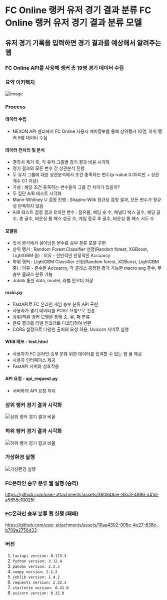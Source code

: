 # FC Online 랭커 유저 경기 결과 분류 FC Online 랭커 유저 경기 결과 분류 모델
## 유저 경기 기록을 입력하면 경기 결과를 예상해서 알려주는 웹
### FC Online API를 사용해 랭커 총 19명 경기 데이터 수집

### 요약 아키텍처
![image](https://github.com/user-attachments/assets/5188d4cb-f346-4b30-9ddb-5cdb36251101)


### Process
#### 데이터 수집
- NEXON API 센터에서 FC Online 사용자 매치정보를 통해 상위랭커 10명, 하위 랭커 9명 데이터 수집

#### 데이터 전처리 및 분석
- 결측치 제거 후, 각 유저 그룹별 경기 결과 비율 시각화
- 경기 결과와 모든 변수 간 상관분석 진행
- 두 유저 그룹에 대한 상관분석에서 조건 충족하는 변수(p-value 0.05미만 + 상관계수 0.1 이상)
- 가설 : 해당 조건 충족하는 변수들이 그룹 간 차이가 있을까?
- 두 집단 A/B 테스트 시각화
- Mann-Whitney U 검정 진행 : Shapiro-Wilk 정규성 검정 결과, 모든 변수가 정규성 만족하지 않음
- A/B 테스트 검정 결과 유의한 변수 : 점유율, 헤딩 슛 수, 패널티 박스 골수, 헤딩 골 수, 총 골수, 바운싱 롭 패스 성공 수, 게임 종료 후 골수, 바운싱 롭 패스 시도 수

#### 모델링
- 앞서 분석에서 살아남은 변수로 승부 분류 모델 구현
- 상위 랭커 : Random Forest Classifier 선정(Random forest, XGBoost, LightGBM 중) : 이유 - 전반적인 안정적인 Accuarcy
- 하위 랭커 : LightGBM Classifier 선정(Random forest, XGBoost, LightGBM 중) : 이유 - 준수한 Accuarcy, 각 클래스 공정한 평가 가능한 macro avg 준수, 무승부 클래스 분류 가능
- Joblib 통한 data, model, 라벨 인코더 저장

#### main.py
- FastAPI로 FC 온라인 게임 승부 분류 API 구현
- 사용자가 경기 데이터를 POST 요청으로 전송
- 상위/하위 랭커 모델을 통해 승, 무, 패 분류
- 분류 결과를 라벨 인코더로 디코딩하여 반환
- CORS 설정으로 다양한 출처의 요청 허용, Uvicorn 서버로 실행

#### WEB 배포 - test.html
- 사용자가 FC 온라인 승부 분류 위한 데이터를 입력할 수 있는 웹 폼 제공
- 사용자 인터페이스 제공
- FastAPI 서버와 상호작용

#### API 요청 - api_request.py
- 서버와의 API 요청 처리

### 상위 랭커 경기 결과 시각화
![상위 랭커 경기 결과 비율](https://github.com/user-attachments/assets/078fde20-93ef-4f96-a9ad-957c2683b95b)

### 하위 랭커 경기 결과 시각화
![하위 랭커 경기 결과 비율](https://github.com/user-attachments/assets/6c355b42-e85c-4bad-8026-c1799a642485)

### 가상환경 실행
![가상환경 실행](https://github.com/user-attachments/assets/7561e7ee-bacc-46c8-9ecc-80708ae979f2)

### FC온라인 승부 분류 웹 실행 (승리)
https://github.com/user-attachments/assets/360948ae-93c3-4896-a41d-a5655e10025f

### FC온라인 승부 분류 웹 실행 (패배)
https://github.com/user-attachments/assets/10aa4302-005e-4e27-838e-b709a2756d33

### 버전
1. `fastapi version: 0.115.3`
2. `Python version: 3.12.4`
3. `pandas version: 2.2.3`
4. `numpy version: 2.1.2`
5. `joblib version: 1.4.2`
6. `requests version: 2.32.3`
7. `starlette version: 0.41.0`
8. `uvicorn version: 0.32.0`
